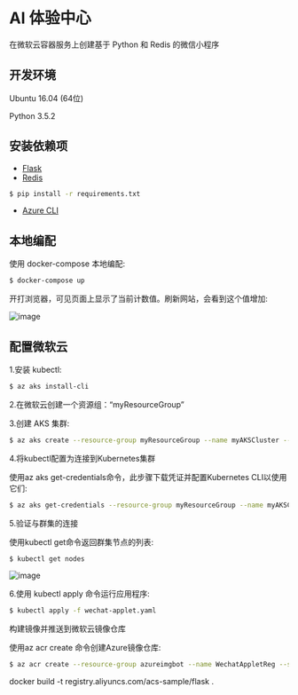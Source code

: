# AI 体验中心

在微软云容器服务上创建基于 Python 和 Redis 的微信小程序

## 开发环境
Ubuntu 16.04 (64位)

Python 3.5.2

## 安装依赖项

- [Flask](http://flask.pocoo.org/)
- [Redis](https://github.com/rgl/redis/downloads)

```bash
$ pip install -r requirements.txt
```

- [Azure CLI](https://docs.microsoft.com/en-us/cli/azure/install-azure-cli-apt?view=azure-cli-latest)

## 本地编配

使用 docker-compose 本地编配:

```bash
$ docker-compose up
```

开打浏览器，可见页面上显示了当前计数值。刷新网站，会看到这个值增加:

![image](https://github.com/foamliu/Wechat-Applet/raw/master/images/docker-compose.png)


## 配置微软云

1.安装 kubectl:

```bash
$ az aks install-cli
```

2.在微软云创建一个资源组：“myResourceGroup”

3.创建 AKS 集群:

```bash
$ az aks create --resource-group myResourceGroup --name myAKSCluster --node-count 2 --generate-ssh-keys
```

4.将kubectl配置为连接到Kubernetes集群

使用az aks get-credentials命令，此步骤下载凭证并配置Kubernetes CLI以使用它们:

```bash
$ az aks get-credentials --resource-group myResourceGroup --name myAKSCluster
```

5.验证与群集的连接

使用kubectl get命令返回群集节点的列表:

```bash
$ kubectl get nodes
```

![image](https://github.com/foamliu/Wechat-Applet/raw/master/images/azure.png)

6.使用 kubectl apply 命令运行应用程序:

```bash
$ kubectl apply -f wechat-applet.yaml
```

构建镜像并推送到微软云镜像仓库

使用az acr create 命令创建Azure镜像仓库:

```bash
$ az acr create --resource-group azureimgbot --name WechatAppletReg --sku Basic
```


docker build -t registry.aliyuncs.com/acs-sample/flask .